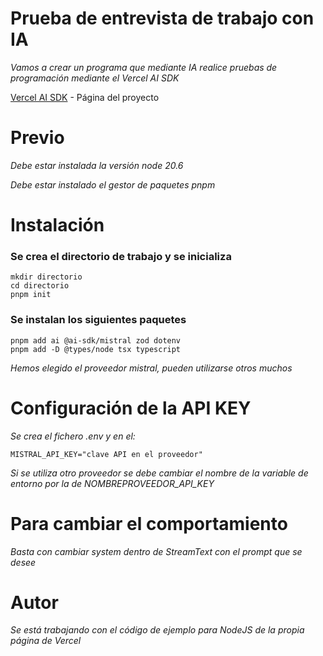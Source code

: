 # Prueba de entrevista de trabajo con IA
_Vamos a crear un programa que mediante IA realice pruebas de programación mediante el Vercel AI SDK_

[Vercel AI SDK](https://sdk.vercel.ai/) - Página del proyecto


# Previo

_Debe estar instalada la versión node 20.6_

_Debe estar instalado el gestor de paquetes pnpm_

# Instalación
### Se crea el directorio de trabajo y se inicializa
```
mkdir directorio
cd directorio
pnpm init
```

### Se instalan los siguientes paquetes
```
pnpm add ai @ai-sdk/mistral zod dotenv  
pnpm add -D @types/node tsx typescript
```
_Hemos elegido el proveedor mistral, pueden utilizarse otros muchos_

# Configuración de la API KEY
_Se crea el fichero .env y en el:_
```
MISTRAL_API_KEY="clave API en el proveedor"
```

_Si se utiliza otro proveedor se debe cambiar el nombre de la variable de entorno por la de NOMBREPROVEEDOR_API_KEY_ 

# Para cambiar el comportamiento
_Basta con cambiar system dentro de StreamText con el prompt que se desee_


# Autor
_Se está trabajando con el código de ejemplo para NodeJS de la propia página de Vercel_
